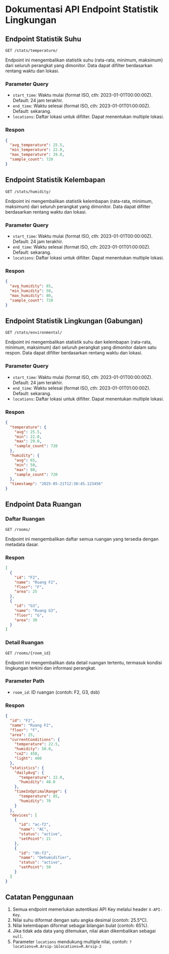 # Dokumentasi API Endpoint Statistik Lingkungan

## Endpoint Statistik Suhu

```
GET /stats/temperature/
```

Endpoint ini mengembalikan statistik suhu (rata-rata, minimum, maksimum) dari seluruh perangkat yang dimonitor. Data dapat difilter berdasarkan rentang waktu dan lokasi.

### Parameter Query
- `start_time`: Waktu mulai (format ISO, cth: 2023-01-01T00:00:00Z). Default: 24 jam terakhir.
- `end_time`: Waktu selesai (format ISO, cth: 2023-01-01T01:00:00Z). Default: sekarang.
- `locations`: Daftar lokasi untuk difilter. Dapat menentukan multiple lokasi.

### Respon

```json
{
  "avg_temperature": 25.5,
  "min_temperature": 22.0,
  "max_temperature": 29.0,
  "sample_count": 720
}
```

## Endpoint Statistik Kelembapan

```
GET /stats/humidity/
```

Endpoint ini mengembalikan statistik kelembapan (rata-rata, minimum, maksimum) dari seluruh perangkat yang dimonitor. Data dapat difilter berdasarkan rentang waktu dan lokasi.

### Parameter Query
- `start_time`: Waktu mulai (format ISO, cth: 2023-01-01T00:00:00Z). Default: 24 jam terakhir.
- `end_time`: Waktu selesai (format ISO, cth: 2023-01-01T01:00:00Z). Default: sekarang.
- `locations`: Daftar lokasi untuk difilter. Dapat menentukan multiple lokasi.

### Respon

```json
{
  "avg_humidity": 65,
  "min_humidity": 50,
  "max_humidity": 80,
  "sample_count": 720
}
```

## Endpoint Statistik Lingkungan (Gabungan)

```
GET /stats/environmental/
```

Endpoint ini mengembalikan statistik suhu dan kelembapan (rata-rata, minimum, maksimum) dari seluruh perangkat yang dimonitor dalam satu respon. Data dapat difilter berdasarkan rentang waktu dan lokasi.

### Parameter Query
- `start_time`: Waktu mulai (format ISO, cth: 2023-01-01T00:00:00Z). Default: 24 jam terakhir.
- `end_time`: Waktu selesai (format ISO, cth: 2023-01-01T01:00:00Z). Default: sekarang.
- `locations`: Daftar lokasi untuk difilter. Dapat menentukan multiple lokasi.

### Respon

```json
{
  "temperature": {
    "avg": 25.5,
    "min": 22.0,
    "max": 29.0,
    "sample_count": 720
  },
  "humidity": {
    "avg": 65,
    "min": 50,
    "max": 80,
    "sample_count": 720
  },
  "timestamp": "2025-05-21T12:30:45.123456"
}
```

## Endpoint Data Ruangan

### Daftar Ruangan

```
GET /rooms/
```

Endpoint ini mengembalikan daftar semua ruangan yang tersedia dengan metadata dasar.

### Respon

```json
[
  {
    "id": "F2",
    "name": "Ruang F2",
    "floor": "F",
    "area": 25
  },
  {
    "id": "G3",
    "name": "Ruang G3",
    "floor": "G",
    "area": 30
  }
]
```

### Detail Ruangan

```
GET /rooms/{room_id}
```

Endpoint ini mengembalikan data detail ruangan tertentu, termasuk kondisi lingkungan terkini dan informasi perangkat.

### Parameter Path
- `room_id`: ID ruangan (contoh: F2, G3, dsb)

### Respon

```json
{
  "id": "F2",
  "name": "Ruang F2",
  "floor": "F",
  "area": 25,
  "currentConditions": {
    "temperature": 22.5,
    "humidity": 50.0,
    "co2": 450,
    "light": 400
  },
  "statistics": {
    "dailyAvg": {
      "temperature": 22.0,
      "humidity": 48.0
    },
    "timeInOptimalRange": {
      "temperature": 85,
      "humidity": 70
    }
  },
  "devices": [
    {
      "id": "ac-f2",
      "name": "AC",
      "status": "active",
      "setPoint": 21
    },
    {
      "id": "dh-f2",
      "name": "Dehumidifier",
      "status": "active",
      "setPoint": 50
    }
  ]
}
```

## Catatan Penggunaan

1. Semua endpoint memerlukan autentikasi API Key melalui header `X-API-Key`.
2. Nilai suhu diformat dengan satu angka desimal (contoh: 25.5°C).
3. Nilai kelembapan diformat sebagai bilangan bulat (contoh: 65%).
4. Jika tidak ada data yang ditemukan, nilai akan dikembalikan sebagai `null`.
5. Parameter `locations` mendukung multiple nilai, contoh: `?locations=R.Arsip-1&locations=R.Arsip-2`
